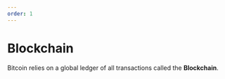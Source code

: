 ```yaml
---
order: 1
---
```


# Blockchain

Bitcoin relies on a global ledger of all transactions called the **Blockchain**.
